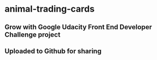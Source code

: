 # animal-trading-cards

## Grow with Google Udacity Front End Developer Challenge project
## Uploaded to Github for sharing
